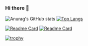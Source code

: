 ### Hi there 👋

![Anurag's GitHub stats](https://github-readme-stats.vercel.app/api?username=VitaliyOleinik&show_icons=true&theme=radical)
[![Top Langs](https://github-readme-stats.vercel.app/api/top-langs/?username=VitaliyOleinik&langs_count=10&layout=compact&theme=radical)](https://github.com/anuraghazra/github-readme-stats&theme=radical)


[![Readme Card](https://github-readme-stats.vercel.app/api/pin/?username=VitaliyOleinik&repo=NodeJs&theme=radical)](https://github.com/anuraghazra/github-readme-stats)
[![Readme Card](https://github-readme-stats.vercel.app/api/pin/?username=VitaliyOleinik&repo=Backend-for-Highloaded-Environment&t&theme=radical)](https://github.com/anuraghazra/github-readme-stats)

[![trophy](https://github-profile-trophy.vercel.app/?username=VitaliyOleinik&margin-w=29&theme=juicyfresh)](https://github.com/ryo-ma/github-profile-trophy)

<!--
**VitaliyOleinik/VitaliyOleinik** is a ✨ _special_ ✨ repository because its `README.md` (this file) appears on your GitHub profile.

Here are some ideas to get you started:

- 🔭 I’m currently working on ...
- 🌱 I’m currently learning ...
- 👯 I’m looking to collaborate on ...
- 🤔 I’m looking for help with ...
- 💬 Ask me about ...
- 📫 How to reach me: ...
- 😄 Pronouns: ...
- ⚡ Fun fact: ...
(https://github-readme-stats.vercel.app/api?username=vitaliyoleinik)](https://github.com/anuraghazra/github-readme-stats)
-->
